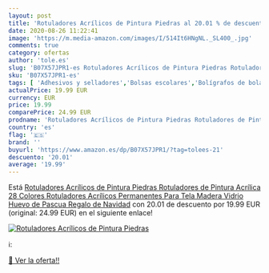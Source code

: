 ```yaml
---
layout: post
title: 'Rotuladores Acrílicos de Pintura Piedras al 20.01 % de descuento'
date: 2020-08-26 11:22:41
image: 'https://m.media-amazon.com/images/I/514It6HNgNL._SL400_.jpg'
comments: true
category: ofertas
author: 'tole.es'
slug: 'B07X57JPR1-es Rotuladores Acrílicos de Pintura Piedras Rotuladores de...'
sku: 'B07X57JPR1-es'
tags: [ 'Adhesivos y selladores','Bolsas escolares','Bolígrafos de bola','Bolígrafos y recambios','Bolígrafos, lápices y útiles de escritura','Bricolaje y herramientas','Compuestos de modelado para escultura','Costura y manualidades','Equipaje','Escultura','Ferretería','Hogar y cocina','Mochilas, estuches y sets escolares','Oficina y papelería','Pegamentos instantáneos', ]
actualPrice: 19.99 EUR
currency: EUR
price: 19.99
comparePrice: 24.99 EUR
prodname: 'Rotuladores Acrílicos de Pintura Piedras Rotuladores de Pintura Acrílica 28 Colores Rotuladores Acrílicos Permanentes Para Tela  Madera  Vidrio  Huevo de Pascua  Regalo de Navidad'
country: 'es'
flag: '🇪🇸'
brand: ''
buyurl: 'https://www.amazon.es/dp/B07X57JPR1/?tag=tolees-21'
descuento: '20.01'
average: '19.99'
---
```


Está [Rotuladores Acrílicos de Pintura Piedras Rotuladores de Pintura Acrílica 28 Colores Rotuladores Acrílicos Permanentes Para Tela  Madera  Vidrio  Huevo de Pascua  Regalo de Navidad](https://www.amazon.es/dp/B07X57JPR1/?tag=tolees-21) con 20.01 de descuento por 19.99 EUR (original: 24.99 EUR) en el siguiente enlace!

[![Rotuladores Acrílicos de Pintura Piedras](https://m.media-amazon.com/images/I/514It6HNgNL._SL400_.jpg)](https://www.amazon.es/dp/B07X57JPR1/?tag=tolees-21)

ℹ️:


[🛒 Ver la oferta!!](https://www.amazon.es/dp/B07X57JPR1/?tag=tolees-21)
